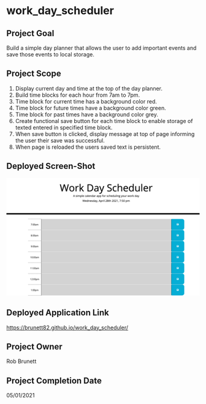 # work_day_scheduler

## Project Goal

Build a simple day planner that allows the user to add important events and save those events to local storage.

## Project Scope

1. Display current day and time at the top of the day planner.
2. Build time blocks for each hour from 7am to 7pm.
3. Time block for current time has a background color red.
4. Time block for future times have a background color green.
5. Time block for past times have a background color grey.
6. Create functional save button for each time block to enable storage of texted entered in specified time block.
7. When save button is clicked, display message at top of page informing the user their save was successful.
8. When page is reloaded the users saved text is persistent.

## Deployed Screen-Shot
![](Assets/work_day_planner_screenShot.png)

## Deployed Application Link
https://brunett82.github.io/work_day_scheduler/

## Project Owner

Rob Brunett

## Project Completion Date

05/01/2021